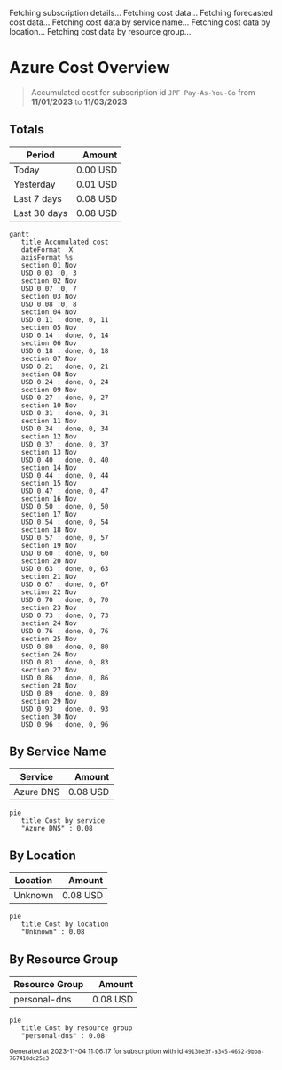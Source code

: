 Fetching subscription details...
Fetching cost data...
Fetching forecasted cost data...
Fetching cost data by service name...
Fetching cost data by location...
Fetching cost data by resource group...
# Azure Cost Overview

> Accumulated cost for subscription id `JPF Pay-As-You-Go` from **11/01/2023** to **11/03/2023**

## Totals

|Period|Amount|
|---|---:|
|Today|0.00 USD|
|Yesterday|0.01 USD|
|Last 7 days|0.08 USD|
|Last 30 days|0.08 USD|

```mermaid
gantt
   title Accumulated cost
   dateFormat  X
   axisFormat %s
   section 01 Nov
   USD 0.03 :0, 3
   section 02 Nov
   USD 0.07 :0, 7
   section 03 Nov
   USD 0.08 :0, 8
   section 04 Nov
   USD 0.11 : done, 0, 11
   section 05 Nov
   USD 0.14 : done, 0, 14
   section 06 Nov
   USD 0.18 : done, 0, 18
   section 07 Nov
   USD 0.21 : done, 0, 21
   section 08 Nov
   USD 0.24 : done, 0, 24
   section 09 Nov
   USD 0.27 : done, 0, 27
   section 10 Nov
   USD 0.31 : done, 0, 31
   section 11 Nov
   USD 0.34 : done, 0, 34
   section 12 Nov
   USD 0.37 : done, 0, 37
   section 13 Nov
   USD 0.40 : done, 0, 40
   section 14 Nov
   USD 0.44 : done, 0, 44
   section 15 Nov
   USD 0.47 : done, 0, 47
   section 16 Nov
   USD 0.50 : done, 0, 50
   section 17 Nov
   USD 0.54 : done, 0, 54
   section 18 Nov
   USD 0.57 : done, 0, 57
   section 19 Nov
   USD 0.60 : done, 0, 60
   section 20 Nov
   USD 0.63 : done, 0, 63
   section 21 Nov
   USD 0.67 : done, 0, 67
   section 22 Nov
   USD 0.70 : done, 0, 70
   section 23 Nov
   USD 0.73 : done, 0, 73
   section 24 Nov
   USD 0.76 : done, 0, 76
   section 25 Nov
   USD 0.80 : done, 0, 80
   section 26 Nov
   USD 0.83 : done, 0, 83
   section 27 Nov
   USD 0.86 : done, 0, 86
   section 28 Nov
   USD 0.89 : done, 0, 89
   section 29 Nov
   USD 0.93 : done, 0, 93
   section 30 Nov
   USD 0.96 : done, 0, 96
```

## By Service Name

|Service|Amount|
|---|---:|
|Azure DNS|0.08 USD|

```mermaid
pie
   title Cost by service
   "Azure DNS" : 0.08
```

## By Location

|Location|Amount|
|---|---:|
|Unknown|0.08 USD|

```mermaid
pie
   title Cost by location
   "Unknown" : 0.08
```

## By Resource Group

|Resource Group|Amount|
|---|---:|
|personal-dns|0.08 USD|

```mermaid
pie
   title Cost by resource group
   "personal-dns" : 0.08
```

<sup>Generated at 2023-11-04 11:06:17 for subscription with id `4913be3f-a345-4652-9bba-767418dd25e3`</sup>
